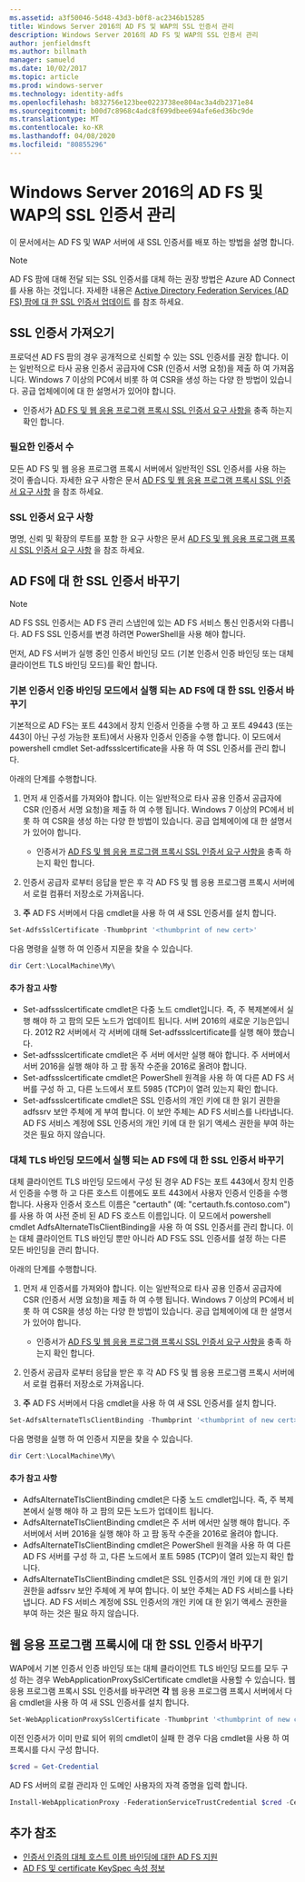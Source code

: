 ```yaml
---
ms.assetid: a3f50046-5d48-43d3-b0f8-ac2346b15285
title: Windows Server 2016의 AD FS 및 WAP의 SSL 인증서 관리
description: Windows Server 2016의 AD FS 및 WAP의 SSL 인증서 관리
author: jenfieldmsft
ms.author: billmath
manager: samueld
ms.date: 10/02/2017
ms.topic: article
ms.prod: windows-server
ms.technology: identity-adfs
ms.openlocfilehash: b832756e123bee0223738ee804ac3a4db2371e84
ms.sourcegitcommit: b00d7c8968c4adc8f699dbee694afe6ed36bc9de
ms.translationtype: MT
ms.contentlocale: ko-KR
ms.lasthandoff: 04/08/2020
ms.locfileid: "80855296"
---
```

# <a name="managing-ssl-certificates-in-ad-fs-and-wap-in-windows-server-2016"></a>Windows Server 2016의 AD FS 및 WAP의 SSL 인증서 관리



이 문서에서는 AD FS 및 WAP 서버에 새 SSL 인증서를 배포 하는 방법을 설명 합니다.

>[!NOTE]
>AD FS 팜에 대해 전달 되는 SSL 인증서를 대체 하는 권장 방법은 Azure AD Connect를 사용 하는 것입니다.  자세한 내용은 [Active Directory Federation Services (AD FS) 팜에 대 한 SSL 인증서 업데이트](https://docs.microsoft.com/azure/active-directory/connect/active-directory-aadconnectfed-ssl-update) 를 참조 하세요.

## <a name="obtaining-your-ssl-certificates"></a>SSL 인증서 가져오기
프로덕션 AD FS 팜의 경우 공개적으로 신뢰할 수 있는 SSL 인증서를 권장 합니다. 이는 일반적으로 타사 공용 인증서 공급자에 CSR (인증서 서명 요청)을 제출 하 여 가져옵니다. Windows 7 이상의 PC에서 비롯 하 여 CSR을 생성 하는 다양 한 방법이 있습니다. 공급 업체에이에 대 한 설명서가 있어야 합니다.

- 인증서가 [AD FS 및 웹 응용 프로그램 프록시 SSL 인증서 요구 사항을](https://technet.microsoft.com/windows-server-docs/identity/ad-fs/overview/AD-FS-2016-Requirements#BKMK_1) 충족 하는지 확인 합니다.

### <a name="how-many-certificates-are-needed"></a>필요한 인증서 수
모든 AD FS 및 웹 응용 프로그램 프록시 서버에서 일반적인 SSL 인증서를 사용 하는 것이 좋습니다. 자세한 요구 사항은 문서 [AD FS 및 웹 응용 프로그램 프록시 SSL 인증서 요구 사항](https://technet.microsoft.com/windows-server-docs/identity/ad-fs/overview/AD-FS-2016-Requirements#BKMK_1) 을 참조 하세요.

### <a name="ssl-certificate-requirements"></a>SSL 인증서 요구 사항
명명, 신뢰 및 확장의 루트를 포함 한 요구 사항은 문서 [AD FS 및 웹 응용 프로그램 프록시 SSL 인증서 요구 사항](https://technet.microsoft.com/windows-server-docs/identity/ad-fs/overview/AD-FS-2016-Requirements#BKMK_1) 을 참조 하세요.

## <a name="replacing-the-ssl-certificate-for-ad-fs"></a>AD FS에 대 한 SSL 인증서 바꾸기
> [!NOTE]
> AD FS SSL 인증서는 AD FS 관리 스냅인에 있는 AD FS 서비스 통신 인증서와 다릅니다. AD FS SSL 인증서를 변경 하려면 PowerShell을 사용 해야 합니다.

먼저, AD FS 서버가 실행 중인 인증서 바인딩 모드 (기본 인증서 인증 바인딩 또는 대체 클라이언트 TLS 바인딩 모드)를 확인 합니다.

### <a name="replacing-the-ssl-certificate-for-ad-fs-running-in-default-certificate-authentication-binding-mode"></a>기본 인증서 인증 바인딩 모드에서 실행 되는 AD FS에 대 한 SSL 인증서 바꾸기
기본적으로 AD FS는 포트 443에서 장치 인증서 인증을 수행 하 고 포트 49443 (또는 443이 아닌 구성 가능한 포트)에서 사용자 인증서 인증을 수행 합니다.
이 모드에서 powershell cmdlet Set-adfssslcertificate을 사용 하 여 SSL 인증서를 관리 합니다.

아래의 단계를 수행합니다.

1. 먼저 새 인증서를 가져와야 합니다. 이는 일반적으로 타사 공용 인증서 공급자에 CSR (인증서 서명 요청)을 제출 하 여 수행 됩니다. Windows 7 이상의 PC에서 비롯 하 여 CSR을 생성 하는 다양 한 방법이 있습니다. 공급 업체에이에 대 한 설명서가 있어야 합니다.

    * 인증서가 [AD FS 및 웹 응용 프로그램 프록시 SSL 인증서 요구 사항을](https://technet.microsoft.com/windows-server-docs/identity/ad-fs/overview/AD-FS-2016-Requirements#BKMK_1) 충족 하는지 확인 합니다.

1. 인증서 공급자 로부터 응답을 받은 후 각 AD FS 및 웹 응용 프로그램 프록시 서버에서 로컬 컴퓨터 저장소로 가져옵니다.

1. **주** AD FS 서버에서 다음 cmdlet을 사용 하 여 새 SSL 인증서를 설치 합니다.

```powershell
Set-AdfsSslCertificate -Thumbprint '<thumbprint of new cert>'
```

다음 명령을 실행 하 여 인증서 지문을 찾을 수 있습니다.

```powershell
dir Cert:\LocalMachine\My\
```

#### <a name="additional-notes"></a>추가 참고 사항

* Set-adfssslcertificate cmdlet은 다중 노드 cmdlet입니다. 즉, 주 복제본에서 실행 해야 하 고 팜의 모든 노드가 업데이트 됩니다. 서버 2016의 새로운 기능은입니다. 2012 R2 서버에서 각 서버에 대해 Set-adfssslcertificate를 실행 해야 했습니다.
* Set-adfssslcertificate cmdlet은 주 서버 에서만 실행 해야 합니다. 주 서버에서 서버 2016을 실행 해야 하 고 팜 동작 수준을 2016로 올려야 합니다.
* Set-adfssslcertificate cmdlet은 PowerShell 원격을 사용 하 여 다른 AD FS 서버를 구성 하 고, 다른 노드에서 포트 5985 (TCP)이 열려 있는지 확인 합니다.
* Set-adfssslcertificate cmdlet은 SSL 인증서의 개인 키에 대 한 읽기 권한을 adfssrv 보안 주체에 게 부여 합니다. 이 보안 주체는 AD FS 서비스를 나타냅니다. AD FS 서비스 계정에 SSL 인증서의 개인 키에 대 한 읽기 액세스 권한을 부여 하는 것은 필요 하지 않습니다.

### <a name="replacing-the-ssl-certificate-for-ad-fs-running-in-alternate-tls-binding-mode"></a>대체 TLS 바인딩 모드에서 실행 되는 AD FS에 대 한 SSL 인증서 바꾸기
대체 클라이언트 TLS 바인딩 모드에서 구성 된 경우 AD FS는 포트 443에서 장치 인증서 인증을 수행 하 고 다른 호스트 이름에도 포트 443에서 사용자 인증서 인증을 수행 합니다. 사용자 인증서 호스트 이름은 "certauth" (예: "certauth.fs.contoso.com")를 사용 하 여 사전 준비 된 AD FS 호스트 이름입니다.
이 모드에서 powershell cmdlet AdfsAlternateTlsClientBinding을 사용 하 여 SSL 인증서를 관리 합니다. 이는 대체 클라이언트 TLS 바인딩 뿐만 아니라 AD FS도 SSL 인증서를 설정 하는 다른 모든 바인딩을 관리 합니다.

아래의 단계를 수행합니다.

1. 먼저 새 인증서를 가져와야 합니다. 이는 일반적으로 타사 공용 인증서 공급자에 CSR (인증서 서명 요청)을 제출 하 여 수행 됩니다. Windows 7 이상의 PC에서 비롯 하 여 CSR을 생성 하는 다양 한 방법이 있습니다. 공급 업체에이에 대 한 설명서가 있어야 합니다.

    * 인증서가 [AD FS 및 웹 응용 프로그램 프록시 SSL 인증서 요구 사항을](https://technet.microsoft.com/windows-server-docs/identity/ad-fs/overview/AD-FS-2016-Requirements#BKMK_1) 충족 하는지 확인 합니다.

1. 인증서 공급자 로부터 응답을 받은 후 각 AD FS 및 웹 응용 프로그램 프록시 서버에서 로컬 컴퓨터 저장소로 가져옵니다.

1. **주** AD FS 서버에서 다음 cmdlet을 사용 하 여 새 SSL 인증서를 설치 합니다.

```powershell
Set-AdfsAlternateTlsClientBinding -Thumbprint '<thumbprint of new cert>'
```

다음 명령을 실행 하 여 인증서 지문을 찾을 수 있습니다.

```powershell
dir Cert:\LocalMachine\My\
```

#### <a name="additional-notes"></a>추가 참고 사항

* AdfsAlternateTlsClientBinding cmdlet은 다중 노드 cmdlet입니다. 즉, 주 복제본에서 실행 해야 하 고 팜의 모든 노드가 업데이트 됩니다.
* AdfsAlternateTlsClientBinding cmdlet은 주 서버 에서만 실행 해야 합니다. 주 서버에서 서버 2016을 실행 해야 하 고 팜 동작 수준을 2016로 올려야 합니다.
* AdfsAlternateTlsClientBinding cmdlet은 PowerShell 원격을 사용 하 여 다른 AD FS 서버를 구성 하 고, 다른 노드에서 포트 5985 (TCP)이 열려 있는지 확인 합니다.
* AdfsAlternateTlsClientBinding cmdlet은 SSL 인증서의 개인 키에 대 한 읽기 권한을 adfssrv 보안 주체에 게 부여 합니다. 이 보안 주체는 AD FS 서비스를 나타냅니다. AD FS 서비스 계정에 SSL 인증서의 개인 키에 대 한 읽기 액세스 권한을 부여 하는 것은 필요 하지 않습니다.

## <a name="replacing-the-ssl-certificate-for-the-web-application-proxy"></a>웹 응용 프로그램 프록시에 대 한 SSL 인증서 바꾸기
WAP에서 기본 인증서 인증 바인딩 또는 대체 클라이언트 TLS 바인딩 모드를 모두 구성 하는 경우 WebApplicationProxySslCertificate cmdlet을 사용할 수 있습니다.
웹 응용 프로그램 프록시 SSL 인증서를 바꾸려면 **각** 웹 응용 프로그램 프록시 서버에서 다음 cmdlet을 사용 하 여 새 SSL 인증서를 설치 합니다.

```powershell
Set-WebApplicationProxySslCertificate -Thumbprint '<thumbprint of new cert>'
```

이전 인증서가 이미 만료 되어 위의 cmdlet이 실패 한 경우 다음 cmdlet을 사용 하 여 프록시를 다시 구성 합니다.

```powershell
$cred = Get-Credential
```

AD FS 서버의 로컬 관리자 인 도메인 사용자의 자격 증명을 입력 합니다.

```powershell
Install-WebApplicationProxy -FederationServiceTrustCredential $cred -CertificateThumbprint '<thumbprint of new cert>' -FederationServiceName 'fs.contoso.com'
```

## <a name="additional-references"></a>추가 참조  
* [인증서 인증의 대체 호스트 이름 바인딩에 대한 AD FS 지원](../operations/AD-FS-support-for-alternate-hostname-binding-for-certificate-authentication.md)
* [AD FS 및 certificate KeySpec 속성 정보](../technical-reference/AD-FS-and-KeySpec-Property.md)
